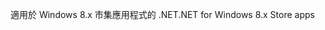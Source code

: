 <span data-ttu-id="a0741-101">適用於 Windows 8.x 市集應用程式的 .NET</span><span class="sxs-lookup"><span data-stu-id="a0741-101">.NET for Windows 8.x Store apps</span></span>